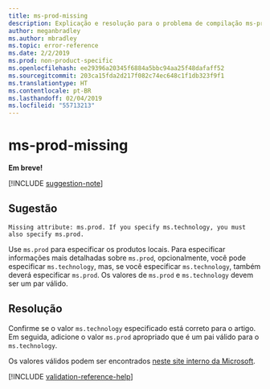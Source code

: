 ```yaml
---
title: ms-prod-missing
description: Explicação e resolução para o problema de compilação ms-prod-missing de Docs
author: meganbradley
ms.author: mbradley
ms.topic: error-reference
ms.date: 2/2/2019
ms.prod: non-product-specific
ms.openlocfilehash: ee29396a20345f6884a5bbc94aa25f48dafaff52
ms.sourcegitcommit: 203ca15fda2d217f082c74ec648c1f1db323f9f1
ms.translationtype: HT
ms.contentlocale: pt-BR
ms.lasthandoff: 02/04/2019
ms.locfileid: "55713213"
---
```

# <a name="ms-prod-missing"></a>ms-prod-missing

**Em breve!**

[!INCLUDE [suggestion-note](includes/suggestion-note.md)]

## <a name="suggestion"></a>Sugestão

`Missing attribute: ms.prod. If you specify ms.technology, you must also specify ms.prod.`

Use `ms.prod` para especificar os produtos locais. Para especificar informações mais detalhadas sobre `ms.prod`, opcionalmente, você pode especificar `ms.technology`, mas, se você especificar `ms.technology`, também deverá especificar `ms.prod`. Os valores de `ms.prod` e `ms.technology` devem ser um par válido.

## <a name="resolution"></a>Resolução

Confirme se o valor `ms.technology` especificado está correto para o artigo. Em seguida, adicione o valor `ms.prod` apropriado que é um pai válido para o `ms.technology`.

Os valores válidos podem ser encontrados [neste site interno da Microsoft](https://docsmetadatatool.azurewebsites.net/whitelists).

<!--make sure to add this file to your includes folder and verify the path-->
[!INCLUDE [validation-reference-help](includes/validation-reference-help.md)]
